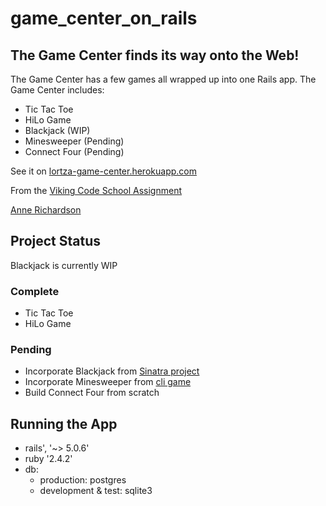 # game_center_on_rails

## The Game Center finds its way onto the Web!

The Game Center has a few games all wrapped up into one Rails app. The Game Center includes:

- Tic Tac Toe
- HiLo Game
- Blackjack (WIP)
- Minesweeper (Pending)
- Connect Four (Pending)

See it on [lortza-game-center.herokuapp.com](https://lortza-game-center.herokuapp.com/)

From the [Viking Code School Assignment](https://www.vikingcodeschool.com/dashboard#/intro-to-rails-and-deployment/connect-four-on-rails-optional)

[Anne Richardson](https://github.com/lortza)

## Project Status

Blackjack is currently WIP

### Complete

- Tic Tac Toe
- HiLo Game

### Pending

- Incorporate Blackjack from [Sinatra project](https://github.com/lortza/assignment_sinatra_blackjack)
- Incorporate Minesweeper from [cli game](https://github.com/lortza/project_tdd_minesweeper)
- Build Connect Four from scratch

## Running the App

- rails', '~> 5.0.6'
- ruby '2.4.2'
- db:
  - production: postgres
  - development & test: sqlite3
